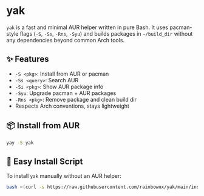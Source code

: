 # yak

`yak` is a fast and minimal AUR helper written in pure Bash. It uses pacman-style flags (`-S`, `-Ss`, `-Rns`, `-Syu`) and builds packages in `~/build_dir` without any dependencies beyond common Arch tools.

## ✨ Features

- `-S <pkg>`: Install from AUR or pacman
- `-Ss <query>`: Search AUR
- `-Si <pkg>`: Show AUR package info
- `-Syu`: Upgrade pacman + AUR packages
- `-Rns <pkg>`: Remove package and clean build dir
- Respects Arch conventions, stays lightweight

## 📦 Install from AUR

```bash
yay -S yak
```
## 🔧 Easy Install Script

To install `yak` manually without an AUR helper:

```bash
bash <(curl -s https://raw.githubusercontent.com/rainbownx/yak/main/install.sh)
